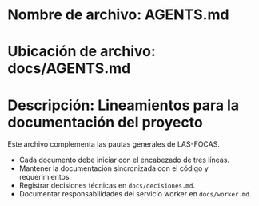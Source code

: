 # Nombre de archivo: AGENTS.md
# Ubicación de archivo: docs/AGENTS.md
# Descripción: Lineamientos para la documentación del proyecto

Este archivo complementa las pautas generales de LAS-FOCAS.

- Cada documento debe iniciar con el encabezado de tres líneas.
- Mantener la documentación sincronizada con el código y requerimientos.
- Registrar decisiones técnicas en `docs/decisiones.md`.
- Documentar responsabilidades del servicio worker en `docs/worker.md`.
